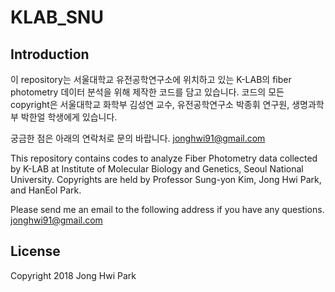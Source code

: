# KLAB_SNU

## Introduction
이 repository는 서울대학교 유전공학연구소에 위치하고 있는 K-LAB의 fiber photometry 데이터 분석을 위해 제작한 코드를 담고 있습니다.
코드의 모든 copyright은 서울대학교 화학부 김성연 교수, 유전공학연구소 박종휘 연구원, 생명과학부 박한얼 학생에게 있습니다.

궁금한 점은 아래의 연락처로 문의 바랍니다.
jonghwi91@gmail.com

This repository contains codes to analyze Fiber Photometry data collected by K-LAB at Institute of Molecular Biology and Genetics, Seoul National University. Copyrights are held by Professor Sung-yon Kim, Jong Hwi Park, and HanEol Park.

Please send me an email to the following address if you have any questions.
jonghwi91@gmail.com

## License
Copyright 2018 Jong Hwi Park
